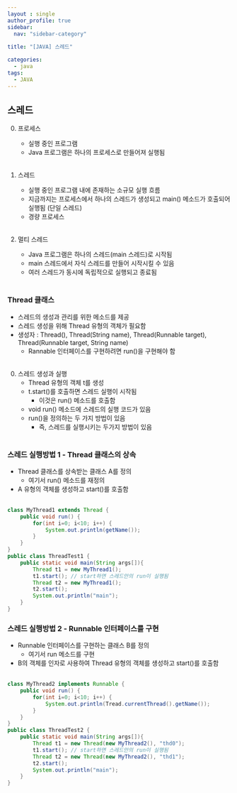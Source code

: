 ```yaml
---
layout : single
author_profile: true
sidebar: 
  nav: "sidebar-category"
  
title: "[JAVA] 스레드"

categories:
  - java
tags:
  - JAVA
---
```


## 스레드

0. 프로세스<br>
	- 실행 중인 프로그램<br>
	- Java 프로그램은 하나의 프로세스로 만들어져 실행됨<br><br>

1. 스레드<br>
	- 실행 중인 프로그램 내에 존재하는 소규모 실행 흐름<br>
	- 지금까지는 프로세스에서 하나의 스레드가 생성되고 main() 메소드가 호출되어 실행됨 (단일 스레드)<br>
	- 경량 프로세스<br><br>

2. 멀티 스레드<br>
	- Java 프로그램은 하나의 스레드(main 스레드)로 시작됨<br>
	- main 스레드에서 자식 스레드를 만들어 시작시킬 수 있음<br>
	- 여러 스레드가 동시에 독립적으로 실행되고 종료됨<br><br>

### Thread 클래스
- 스레드의 생성과 관리를 위한 메소드를 제공<br>
- 스레드 생성을 위해 Thread 유형의 객체가 필요함<br>
- 생성자 : Thread(), Thread(String name), Thread(Runnable target), Thread(Runnable target, String name)<br>
	- Rannable 인터페이스를 구현하려면 run()을 구현해야 함<br><br>

0. 스레드 생성과 실행<br>
	- Thread 유형의 객체 t를 생성<br>
	- t.start()를 호출하면 스레드 실행이 시작됨<br>
		- 이것은 run() 메소드를 호출함<br>
	- void run() 메소드에 스레드의 실행 코드가 있음<br>
	- run()을 정의하는 두 가지 방법이 있음<br>
		- 즉, 스레드를 실행시키는 두가지 방법이 있음<br><br>

### 스레드 실행방법 1 - Thread 클래스의 상속<br>
- Thread 클래스를 상속받는 클래스 A를 정의<br>
	- 여기서 run() 메소드를 재정의<br>
- A 유형의 객체를 생성하고 start()를 호출함<br><br>

``` java
class MyThread1 extends Thread {
	public void run() {
		for(int i=0; i<10; i++) {
			System.out.println(getName());
		}
	}
}
public class ThreadTest1 {
	public static void main(String args[]){
		Thread t1 = new MyThread1();
		t1.start(); // start하면 스레드안의 run이 실행됨
		Thread t2 = new MyThread1();
		t2.start();
		System.out.println("main");
	}
}
```

### 스레드 실행방법 2 - Runnable 인터페이스를 구현
- Runnable 인터페이스를 구현하는 클래스 B를 정의<br>
	- 여기서 run 메소드를 구현<br>
- B의 객체를 인자로 사용하여 Thread 유형의 객체를 생성하고 start()를 호출함<br><br>

``` java
class MyThread2 implements Runnable {
	public void run() {
		for(int i=0; i<10; i++) {
			System.out.println(Tread.currentThread().getName());
		}
	}
}
public class ThreadTest2 {
	public static void main(String args[]){
		Thread t1 = new Thread(new MyThread2(), "thd0");
		t1.start(); // start하면 스레드안의 run이 실행됨
		Thread t2 = new Thread(new MyThread2(), "thd1");
		t2.start();
		System.out.println("main");
	}
}
```
